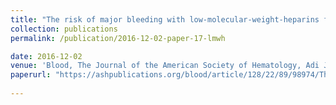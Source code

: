 ```yaml
---
title: "The risk of major bleeding with low-molecular-weight-heparins for venous thromboembolism in dialysis patients: the Q-VTE Study"
collection: publications
permalink: /publication/2016-12-02-paper-17-lmwh

date: 2016-12-02
venue: 'Blood, The Journal of the American Society of Hematology, Adi J Klil-Drori, <b>Janie Coulombe</b>, Sharon J Nessim, Vicky Tagalakis'
paperurl: "https://ashpublications.org/blood/article/128/22/89/98974/The-Risk-of-Major-Bleeding-with-Low-Molecular"
 
---
```

